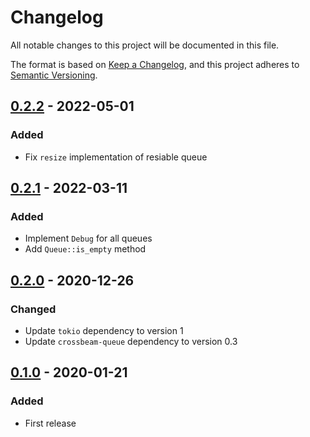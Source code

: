 # Changelog

All notable changes to this project will be documented in this file.

The format is based on [Keep a Changelog](https://keepachangelog.com/en/1.0.0/), and this project adheres to [Semantic Versioning](https://semver.org/spec/v2.0.0.html).

## [0.2.2] - 2022-05-01

### Added

- Fix `resize` implementation of resiable queue

## [0.2.1] - 2022-03-11

### Added

- Implement `Debug` for all queues
- Add `Queue::is_empty` method

## [0.2.0] - 2020-12-26

### Changed

- Update `tokio` dependency to version 1
- Update `crossbeam-queue` dependency to version 0.3

## [0.1.0] - 2020-01-21

### Added

- First release

[unreleased]: https://github.com/bikeshedder/deadqueue/compare/0.2.1...HEAD
[0.1.0]: https://github.com/bikeshedder/deadqueue/releases/tag/v0.1.0
[0.2.0]: https://github.com/bikeshedder/deadqueue/releases/tag/v0.2.0
[0.2.1]: https://github.com/bikeshedder/deadqueue/releases/tag/v0.2.1
[0.2.2]: https://github.com/bikeshedder/deadqueue/releases/tag/v0.2.2
